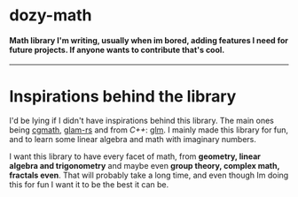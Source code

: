 # dozy-math

#### Math library I'm writing, usually when im bored, adding features I need for future projects. If anyone wants to contribute that's cool.

---

# Inspirations behind the library
I'd be lying if I didn't have inspirations behind this library. The main ones being [cgmath](https://github.com/rustgd/cgmath/tree/master), [glam-rs](https://github.com/bitshifter/glam-rs/) and from *C++*: [glm](https://github.com/g-truc/glm). I mainly made this library for fun, and to learn some linear algebra and math with imaginary numbers.

I want this library to have every facet of math, from **geometry, linear algebra and trigonometry** and maybe even **group theory, complex math, fractals even**. That will
probably take a long time, and even though Im doing this for fun I want it to be the best it can be.
